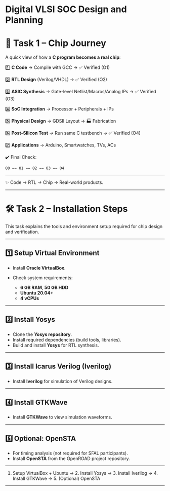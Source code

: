 # Digital VLSI SOC Design and Planning

# 🚀 Task 1 – Chip Journey  

A quick view of how a **C program becomes a real chip**:  

1️⃣ **C Code** → Compile with GCC → ✅ Verified (O1)  

2️⃣ **RTL Design** (Verilog/VHDL) → ✅ Verified (O2)  

3️⃣ **ASIC Synthesis** → Gate-level Netlist/Macros/Analog IPs → ✅ Verified (O3)  

4️⃣ **SoC Integration** → Processor + Peripherals + IPs  

5️⃣ **Physical Design** → GDSII Layout → 🏭 Fabrication  

6️⃣ **Post-Silicon Test** → Run same C testbench → ✅ Verified (O4)  

7️⃣ **Applications** → Arduino, Smartwatches, TVs, ACs  


✔️ Final Check:

```
O0 == O1 == O2 == O3 == O4
```

---

✨  Code → RTL → Chip → Real-world products.

---

# 🛠️ Task 2 – Installation Steps

This task explains the tools and environment setup required for chip design and verification.

---

## 1️⃣ Setup Virtual Environment

* Install **Oracle VirtualBox**.
* Check system requirements:

  * **6 GB RAM**, **50 GB HDD**
  * **Ubuntu 20.04+**
  * **4 vCPUs**

---

## 2️⃣ Install Yosys

* Clone the **Yosys repository**.
* Install required dependencies (build tools, libraries).
* Build and install **Yosys** for RTL synthesis.

---

## 3️⃣ Install Icarus Verilog (Iverilog)

* Install **Iverilog** for simulation of Verilog designs.

---

## 4️⃣ Install GTKWave

* Install **GTKWave** to view simulation waveforms.

---

## 5️⃣ Optional: OpenSTA

* For timing analysis (not required for SFAL participants).
* Install **OpenSTA** from the OpenROAD project repository.

---

1. Setup VirtualBox + Ubuntu → 2. Install Yosys → 3. Install Iverilog → 4. Install GTKWave → 5. (Optional) OpenSTA

---



